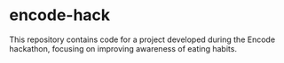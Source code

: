 # encode-hack
This repository contains code for a project developed during the Encode hackathon, focusing on improving awareness of eating habits.
